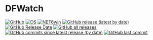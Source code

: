 # DFWatch

[![GitHub](https://img.shields.io/github/license/Timthreetwelve/DFWatch?style=plastic)](https://github.com/Timthreetwelve/DFWatch/blob/main/LICENSE)
[![OS](https://img.shields.io/badge/OS-Windows%2010%20or%2011%2064--bit-blue?style=plastic)](https://www.microsoft.com/en-us/windows/)
[![NET6win](https://img.shields.io/badge/.NET-6.0--Windows-blueviolet?style=plastic)](https://dotnet.microsoft.com/en-us/download)
[![GitHub release (latest by date)](https://img.shields.io/github/v/release/Timthreetwelve/DFWatch?style=plastic)](https://github.com/Timthreetwelve/DFWatch/releases/latest)
[![GitHub Release Date](https://img.shields.io/github/release-date/timthreetwelve/DFWatch?style=plastic&color=orange)](https://github.com/Timthreetwelve/DFWatch/releases/latest)
[![GitHub all releases](https://img.shields.io/github/downloads/Timthreetwelve/DFWatch/total?style=plastic)](https://github.com/Timthreetwelve/DFWatch/releases)
[![GitHub commits since latest release (by date)](https://img.shields.io/github/commits-since/timthreetwelve/DFWatch/latest?style=plastic)](https://github.com/Timthreetwelve/DFWatch/commits/main)
[![GitHub last commit](https://img.shields.io/github/last-commit/timthreetwelve/DFWatch?style=plastic)](https://github.com/Timthreetwelve/DFWatch/commits/main)
